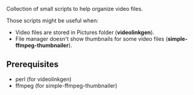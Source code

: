 Collection of small scripts to help organize video files.

Those scripts might be useful when:
- Video files are stored in Pictures folder (**videolinkgen**).
- File manager doesn't show thumbnails for some video files (**simple-ffmpeg-thumbnailer**).

## Prerequisites
- perl (for videolinkgen)
- ffmpeg (for simple-ffmpeg-thumbnailer)

